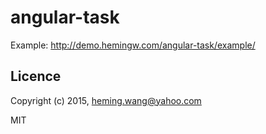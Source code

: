 # angular-task

Example: http://demo.hemingw.com/angular-task/example/

## Licence

Copyright (c) 2015, heming.wang@yahoo.com

MIT
